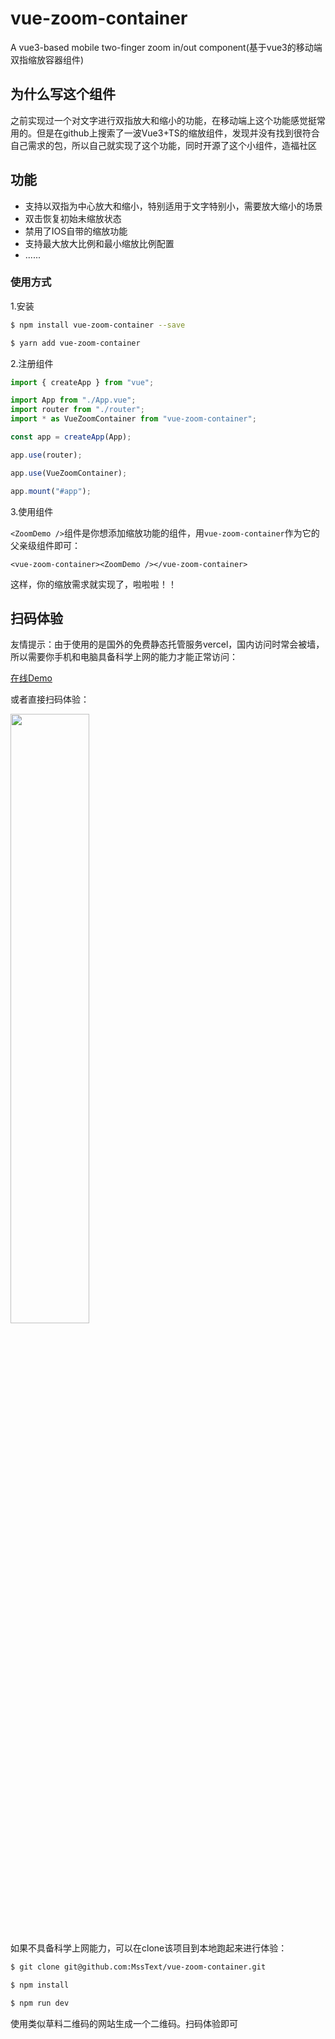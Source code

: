 # vue-zoom-container

A vue3-based mobile two-finger zoom in/out component(基于vue3的移动端双指缩放容器组件)


## 为什么写这个组件

之前实现过一个对文字进行双指放大和缩小的功能，在移动端上这个功能感觉挺常用的。但是在github上搜索了一波Vue3+TS的缩放组件，发现并没有找到很符合自己需求的包，所以自己就实现了这个功能，同时开源了这个小组件，造福社区

## 功能

- 支持以双指为中心放大和缩小，特别适用于文字特别小，需要放大缩小的场景
- 双击恢复初始未缩放状态
- 禁用了IOS自带的缩放功能
- 支持最大放大比例和最小缩放比例配置
- ......
### 使用方式

1.安装

```bash
$ npm install vue-zoom-container --save
```

```bash
$ yarn add vue-zoom-container
```

2.注册组件
```ts
import { createApp } from "vue";

import App from "./App.vue";
import router from "./router";
import * as VueZoomContainer from "vue-zoom-container";

const app = createApp(App);

app.use(router);

app.use(VueZoomContainer);

app.mount("#app");
```

3.使用组件

`<ZoomDemo />`组件是你想添加缩放功能的组件，用`vue-zoom-container`作为它的父亲级组件即可：
```vue
<vue-zoom-container><ZoomDemo /></vue-zoom-container>
```

这样，你的缩放需求就实现了，啦啦啦！！
## 扫码体验
友情提示：由于使用的是国外的免费静态托管服务vercel，国内访问时常会被墙，所以需要你手机和电脑具备科学上网的能力才能正常访问：

[在线Demo](https://vue-zoom-container-14ez7ygu2-msstext.vercel.app/)

或者直接扫码体验：

<img src="https://cdn.staticaly.com/gh/MssText/learn@master/images/qrcode.1ru9j2exdyzk.webp" width="50%">

如果不具备科学上网能力，可以在clone该项目到本地跑起来进行体验：

```bash
$ git clone git@github.com:MssText/vue-zoom-container.git

$ npm install

$ npm run dev
```
使用类似草料二维码的网站生成一个二维码。扫码体验即可